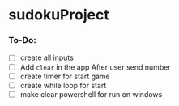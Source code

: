 # sudokuProject
### To-Do:
- [ ] create all inputs
- [ ] Add ``` clear ``` in the app After user send number
- [ ] create timer for start game
- [ ] create while loop for start
- [ ] make clear powershell for run on windows
